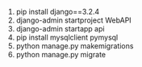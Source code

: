 1. pip install django==3.2.4
2. django-admin startproject WebAPI
3. django-admin startapp api
4. pip install mysqlclient pymysql
5. python manage.py makemigrations
6. python manage.py migrate

